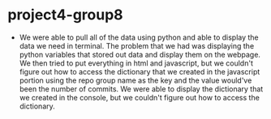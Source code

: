 # project4-group8


* We were able to pull all of the data using python and able to display the data we need in terminal. The problem that we had was displaying the python variables that stored out data and display them on the webpage. We then tried to put everything in html and javascript, but we couldn't figure out how to access the dictionary that we created in the javascript portion using the repo group name as the key and the value would've been the number of commits. We were able to display the dictionary that we created in the console, but we couldn't figure out how to access the dictionary.
